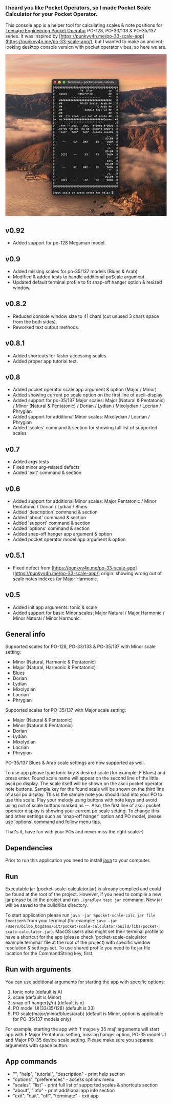 ### I heard you like Pocket Operators, so I made Pocket Scale Calculator for your Pocket Operator.

This console app is a helper tool for calculating scales & note positions
for [Teenage Engineering Pocket Operator](https://teenage.engineering/products/po) PO-128, PO-33/133 & PO-35/137 series.
It was inspired by [https://punkyv4n.me/po-33-scale-app](https://punkyv4n.me/po-33-scale-app/), but I wanted to make an
ancient-looking desktop console version with pocket operator vibes, so here we are.

<img width="600" alt="terminal profile icon compact" src="https://raw.githubusercontent.com/nikitabogdan/pocket-scale-calculator/main/terminal%20profile%20icon%20compact.png">

## v0.92

* Added support for po-128 Megaman model.

## v0.9

* Added missing scales for po-35/137 models (Blues & Arab)
* Modified & added tests to handle additional poScale argument
* Updated default terminal profile to fit snap-off hanger option & resized window.

## v0.8.2

* Reduced console window size to 41 chars (cut unused 3 chars space from the both sides).
* Reworked text output methods.

## v0.8.1

* Added shortcuts for faster accessing scales.
* Added proper app tutorial text.

## v0.8

* Added pocket operator scale app argument & option (Major / Minor)
* Added showing current po scale option on the first line of ascii-display
* Added support for po-35/137 Major scales: Major (Natural & Pentatonic) / Minor (Natural & Pentatonic) / Dorian /
  Lydian / Mixolydian / Locrian / Phrygian
* Added support for additional Minor scales: Mixolydian / Locrian / Phrygian
* Added 'scales' command & section for showing full list of supported scales

## v0.7

* Added args tests
* Fixed minor arg-related defects
* Added 'exit' command & section

## v0.6

* Added support for additional Minor scales: Major Pentatonic / Minor Pentatonic / Dorian / Lydian / Blues
* Added 'description' command & section
* Added 'about' command & section
* Added 'support' command & section
* Added 'options' command & section
* Added snap-off hanger app argument & option
* Added pocket operator model app argument & option

## v0.5.1

* Fixed defect from [https://punkyv4n.me/po-33-scale-app](https://punkyv4n.me/po-33-scale-app/) origin: showing wrong
  out of scale notes indexes for Major Harmonic.

## v0.5

* Added init app arguments: tonic & scale
* Added support for basic Minor scales: Major Natural / Major Harmonic / Minor Natural / Minor Harmonic

## General info

Supported scales for PO-128, PO-33/133 & PO-35/137 with Minor scale setting:

* Minor (Natural, Harmonic & Pentatonic)
* Major (Natural, Harmonic & Pentatonic)
* Blues
* Dorian
* Lydian
* Mixolydian
* Locrian
* Phrygian

Supported scales for PO-35/137 with Major scale setting:

* Major (Natural & Pentatonic)
* Minor (Natural & Pentatonic)
* Dorian
* Lydian
* Mixolydian
* Locrian
* Phrygian

PO-35/137 Blues & Arab scale settings are now supported as well.

To use app please type tonic key & desired scale (for example: F Blues) and press enter. Found scale name will appear on
the second line of the little ascii po display. The scale itself will be shown on the ascii pocket operator note
buttons. Sample key for the found scale will be shown on the third line of ascii po display. This is the sample note you
should load into your PO to use this scale. Play your melody using buttons with note keys and avoid using out of
scale buttons marked as --. Also, the first line of ascii pocket operator display is showing your current po scale
setting. To change this and other settings such as 'snap-off hanger' option and PO model, please use 'options' command
and follow menu tips.

That's it, have fun with your POs and never miss the right scale:-)

## Dependencies

Prior to run this application you need to
install [java](https://www.java.com/en/download/help/download_options.html) to your computer.

## Run

Executable jar (pocket-scale-calculator.jar) is already compiled and could be found at the root of the project.
However, if you need to compile a new jar please build the project and run `./gradlew test jar` command. New jar will
be saved to the build/libs directory.

To start application please run `java -jar %pocket-scale-calc.jar file location%` from your terminal (for
example: `java -jar /Users/bilbo_bogdans/Git/pocket-scale-calculator/build/libs/pocket-scale-calculator.jar`).
MacOS users also might set their terminal profile to have a shortcut for the app (please check 'pocket-scale-calculator
example.terminal' file at the root of the project) with specific window resolution & settings set. To use shared profile
you need to fix jar file location for the CommandString key, first.

## Run with arguments

You can use additional arguments for starting the app with specific options:

1. tonic note (default is A)
2. scale (default is Minor)
3. snap off hanger(y/n) (default is n)
4. PO model UI(33/35/128) (default is 33)
5. PO scale(major/minor/blues/arab) (default is Minor, option is applicable for PO-35/137 models only)

For example, starting the app with 'f majpe y 35 maj' arguments will start app with F Major Pentatonic setting, missing
hanger option, PO-35 model UI and Major PO-35 device scale setting. Please make sure you separate arguments with space
button.

## App commands

* "", "help", "tutorial", "description" - print help section
* "options", "preferences" - access options menu
* "scales", "list" - print full list of supported scales & shortcuts section
* "about", "info" - print additional app info section
* "exit", "quit", "off", "terminate" - exit app
